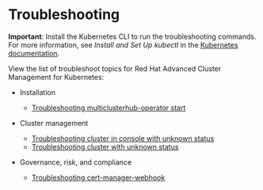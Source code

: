 # Troubleshooting

**Important**: Install the Kubernetes CLI to run the troubleshooting commands. For more information, see _Install and Set Up kubectl_ in the [Kubernetes documentation](https://kubernetes.io/docs/tasks/tools/install-kubectl/#install-kubectl-on-macos).

View the list of troubleshoot topics for Red Hat Advanced Cluster Management for Kubernetes:

* Installation 

  - [Troubleshooting multiclusterhub-operator start](install_operator_start.md)

* Cluster management

  - [Troubleshooting cluster in console with unknown status](trouble_import_status.md)
  - [Troubleshooting cluster with unknown status](trouble_console_status.md)

* Governance, risk, and compliance

  - [Troubleshooting cert-manager-webhook](trouble_cert_webhook.md)